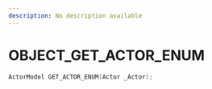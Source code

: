 ```yaml
---
description: No description available 
---
```


# OBJECT\_GET_ACTOR_ENUM

```cpp
ActorModel GET_ACTOR_ENUM(Actor _Actor);
```
